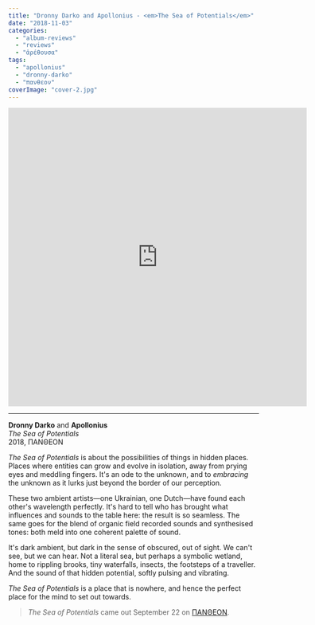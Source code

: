 ```yaml
---
title: "Dronny Darko and Apollonius - <em>The Sea of Potentials</em>"
date: "2018-11-03"
categories: 
  - "album-reviews"
  - "reviews"
  - "ἀρέθουσα"
tags: 
  - "apollonius"
  - "dronny-darko"
  - "πανθεον"
coverImage: "cover-2.jpg"
---
```


<iframe style="border: 0; width: 600px; height: 600px;" src="https://bandcamp.com/EmbeddedPlayer/album=3662662603/size=large/bgcol=333333/linkcol=4ec5ec/minimal=true/transparent=true/" seamless=""><a href="http://pantheophania.bandcamp.com/album/the-sea-of-potentials">The Sea of Potentials by Dronny Darko &amp; Apollonius</a></iframe>

* * *

**Dronny Darko** and **Apollonius**  
_The Sea of Potentials_  
2018, ΠΑΝΘΕΟΝ

_The Sea of Potentials_ is about the possibilities of things in hidden places. Places where entities can grow and evolve in isolation, away from prying eyes and meddling fingers. It's an ode to the unknown, and to _embracing_ the unknown as it lurks just beyond the border of our perception.

These two ambient artists—one Ukrainian, one Dutch—have found each other's wavelength perfectly. It's hard to tell who has brought what influences and sounds to the table here: the result is so seamless. The same goes for the blend of organic field recorded sounds and synthesised tones: both meld into one coherent palette of sound.

It's dark ambient, but dark in the sense of obscured, out of sight. We can't see, but we can hear. Not a literal sea, but perhaps a symbolic wetland, home to rippling brooks, tiny waterfalls, insects, the footsteps of a traveller. And the sound of that hidden potential, softly pulsing and vibrating.

_The Sea of Potentials_ is a place that is nowhere, and hence the perfect place for the mind to set out towards.

> _The Sea of Potentials_ came out September 22 on [ΠΑΝΘΕΟΝ](https://pantheophania.bandcamp.com/album/the-sea-of-potentials).
